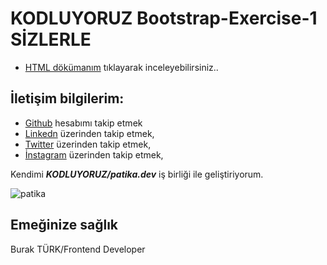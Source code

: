 # KODLUYORUZ  Bootstrap-Exercise-1 SİZLERLE
* [HTML dökümanım](https://burakturkster.github.io/mymusictore.github.io/) tıklayarak inceleyebilirsiniz..

 ## İletişim bilgilerim:
* [Github](https://github.com/burakturkster) hesabımı takip etmek
* [Linkedn](https://www.linkedin.com/in/burak-t%C3%BCrk-aa9aa3176/) üzerinden takip etmek,
* [Twitter](https://twitter.com/bturkster) üzerinden takip etmek,
* [İnstagram](https://www.instagram.com/b.turkster/) üzerinden takip etmek,


Kendimi ***KODLUYORUZ/patika.dev*** iş birliği ile geliştiriyorum. 

![patika](https://pbs.twimg.com/media/Dg7M-w3X0AEMsJ5.jpg:large)

Emeğinize sağlık 
---
Burak TÜRK/Frontend Developer
